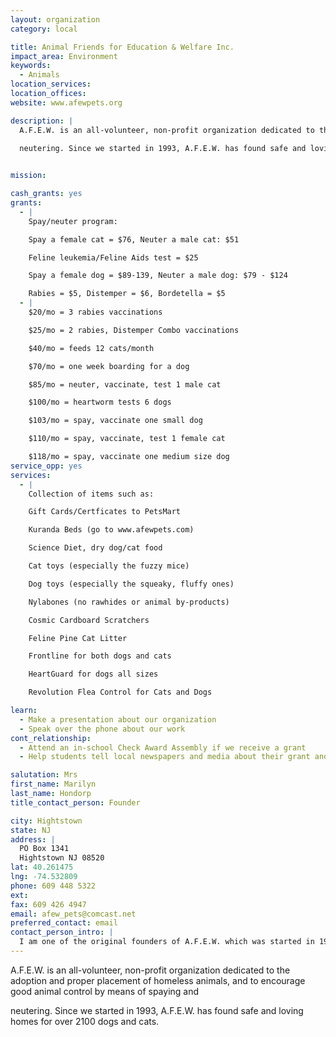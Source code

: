 ```yaml
---
layout: organization
category: local

title: Animal Friends for Education & Welfare Inc.
impact_area: Environment
keywords: 
  - Animals
location_services: 
location_offices: 
website: www.afewpets.org

description: |
  A.F.E.W. is an all-volunteer, non-profit organization dedicated to the adoption and proper placement of homeless animals, and to encourage good animal control by means of spaying and

  neutering. Since we started in 1993, A.F.E.W. has found safe and loving homes for over 2100 dogs and cats.

  
mission: 

cash_grants: yes
grants: 
  - |
    Spay/neuter program:

    Spay a female cat = $76, Neuter a male cat: $51

    Feline leukemia/Feline Aids test = $25

    Spay a female dog = $89-139, Neuter a male dog: $79 - $124

    Rabies = $5, Distemper = $6, Bordetella = $5
  - |
    $20/mo = 3 rabies vaccinations

    $25/mo = 2 rabies, Distemper Combo vaccinations

    $40/mo = feeds 12 cats/month

    $70/mo = one week boarding for a dog

    $85/mo = neuter, vaccinate, test 1 male cat

    $100/mo = heartworm tests 6 dogs

    $103/mo = spay, vaccinate one small dog

    $110/mo = spay, vaccinate, test 1 female cat

    $118/mo = spay, vaccinate one medium size dog
service_opp: yes
services: 
  - |
    Collection of items such as:

    Gift Cards/Certficates to PetsMart

    Kuranda Beds (go to www.afewpets.com)

    Science Diet, dry dog/cat food

    Cat toys (especially the fuzzy mice)

    Dog toys (especially the squeaky, fluffy ones)

    Nylabones (no rawhides or animal by-products)

    Cosmic Cardboard Scratchers

    Feline Pine Cat Litter

    Frontline for both dogs and cats

    HeartGuard for dogs all sizes

    Revolution Flea Control for Cats and Dogs

learn: 
  - Make a presentation about our organization
  - Speak over the phone about our work
cont_relationship: 
  - Attend an in-school Check Award Assembly if we receive a grant
  - Help students tell local newspapers and media about their grant and/or project with us

salutation: Mrs
first_name: Marilyn
last_name: Hondorp
title_contact_person: Founder

city: Hightstown
state: NJ
address: |
  PO Box 1341  
  Hightstown NJ 08520
lat: 40.261475
lng: -74.532809
phone: 609 448 5322
ext: 
fax: 609 426 4947
email: afew_pets@comcast.net
preferred_contact: email
contact_person_intro: |
  I am one of the original founders of A.F.E.W. which was started in 1993.  We have helped many dogs and cats, even horses, geese, pigs and hamsters.  All living creatures need a friend and that is what we try to be to them. Someone to help the homeless ones, the injured ones, and sometimes just the sad, lonely ones.
---
```

A.F.E.W. is an all-volunteer, non-profit organization dedicated to the adoption and proper placement of homeless animals, and to encourage good animal control by means of spaying and

neutering. Since we started in 1993, A.F.E.W. has found safe and loving homes for over 2100 dogs and cats.

